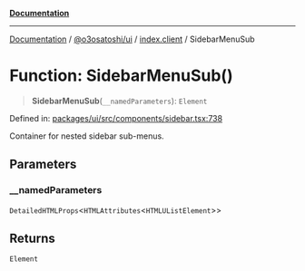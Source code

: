 [**Documentation**](../../../../README.md)

***

[Documentation](../../../../README.md) / [@o3osatoshi/ui](../../README.md) / [index.client](../README.md) / SidebarMenuSub

# Function: SidebarMenuSub()

> **SidebarMenuSub**(`__namedParameters`): `Element`

Defined in: [packages/ui/src/components/sidebar.tsx:738](https://github.com/o3osatoshi/experiment/blob/67ff251451cab829206391b718d971ec20ce4dfb/packages/ui/src/components/sidebar.tsx#L738)

Container for nested sidebar sub-menus.

## Parameters

### \_\_namedParameters

`DetailedHTMLProps`\<`HTMLAttributes`\<`HTMLUListElement`\>\>

## Returns

`Element`
